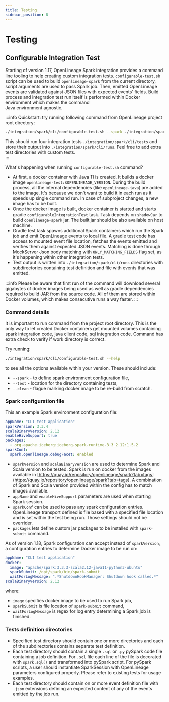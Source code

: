 ```yaml
---
title: Testing
sidebar_position: 8 
---
```


# Testing

## Configurable Integration Test

Starting of version 1.17, OpenLineage Spark integration provides a command line tooling to help
creating custom integration tests. `configurable-test.sh` script can be used to build
`openlineage-spark` from the current directory, script arguments are used to pass Spark
job. Then, emitted OpenLineage events are validated against JSON files with expected events' fields. Build process and 
integration test run itself is performed within Docker environment which makes the command  
Java environment agnostic. 

:::info
Quickstart: try running following command from OpenLineage project root directory: 
```bash
./integration/spark/cli/configurable-test.sh --spark ./integration/spark/cli/spark-conf.yml --test ./integration/spark/cli/tests
```
This should run four integration tests `./integration/spark/cli/tests` and store their output into
`./integration/spark/cli/runs`. Feel free to add extra test directories with custom tests.  
::: 

What's happening when running  `configurable-test.sh` command? 
 * At first, a docker container with Java 11 is created. It builds a docker image `openlineage-test:$OPENLINEAGE_VERSION`. During the build process, all the internal dependencies (like `openlineage-java`) are added to the image. It's because we don't want to build it in each run as it speeds up single command run. In case of subproject changes, a new image has to be built.
 * Once the docker image is built, docker container is started and starts gradle `configurableIntegrationTest` task. Task depends on `shadowJar` to build `openlineage-spark` jar. The built jar should be also available on host machine. 
 * Gradle test task spawns additional Spark containers which run the Spark job and emit OpenLineage events to local file. A gradle test code has access to mounted event file location, fetches the events emitted and verifies them against expected JSON events. Matching is done through MockServer Json body matching with `ONLY_MATCHING_FIELDS` flag set, as it's happening within other integration tests.
 * Test output is written into `./integration/spark/cli/runs` directories with subdirectories containing test definition and file with events that was emitted. 

:::info
Please be aware that first run of the command will download several gigabytes of docker images being used 
as well as gradle dependencies required to build JAR from the source code. All of them are stored
within Docker volumes, which makes consecutive runs a way faster. 
:::

### Command details

It is important to run command from the project root directory. This is the only way to let 
created Docker containers get mounted volumes containing spark integration code, java client code,
sql integration code. Command has extra check to verify if work directory is correct.

Try running:
```bash
./integration/spark/cli/configurable-test.sh --help
```
to see all the options available within your version. These should include:
 * `--spark` - to define spark environment configuration file,
 * `--test` - location for the directory containing tests,
 * `--clean` - flague marking docker image to be re-build from scratch.

### Spark configuration file 

This an example Spark environment configuration file:
```yaml
appName: "CLI test application"
sparkVersion: 3.3.4
scalaBinaryVersion: 2.12
enableHiveSupport: true
packages:
  - org.apache.iceberg:iceberg-spark-runtime-3.3_2.12:1.5.2
sparkConf:
  spark.openlineage.debugFacet: enabled
```

* `sparkVersion` and `scalaBinaryVersion` are used to determine Spark and Scala version to be tested. Spark is run on docker from the images available in 
[https://quay.io/repository/openlineage/spark?tab=tags](https://quay.io/repository/openlineage/spark?tab=tags). A combination of Spark and Scala version provided within
the config has to match images available.
* `appName` and `enableHiveSupport` parameters are used when starting Spark session.
* `sparkConf` can be used to pass any spark configuration entries. OpenLineage transport defined is file based with a specified file location and is set within the test being run. Those settings should not be overrider. 
* `packages` lets define custom jar packages to be installed with `spark-submit` command. 

As of version 1.18, Spark configuration can accept instead of `sparkVersion`, a configuration 
entries to determine Docker image to be run on:
```yaml
appName: "CLI test application"
docker:
  image: "apache/spark:3.3.3-scala2.12-java11-python3-ubuntu"
  sparkSubmit: /opt/spark/bin/spark-submit
  waitForLogMessage: ".*ShutdownHookManager: Shutdown hook called.*"
scalaBinaryVersion: 2.12
```
where: 
 * `image` specifies docker image to be used to run Spark job,
 * `sparkSubmit` is file location of `spark-submit` command,
 * `waitForLogMessage` is regex for log entry determining a Spark job is finished. 

### Tests definition directories

 * Specified test directory should contain one or more directories and each of the subdirectories contains separate test definition. 
 * Each test directory should contain a single `.sql` or `.py` pySpark code file containing a job definition. For `.sql` file each line of the file is decorated with `spark.sql()` and transformed into pySpark script. 
For pySpark scripts, a user should instantiate SparkSession with OpenLineage parameters configured properly. Please refer to existing tests for usage examples. 
 * Each test directory should contain on or more event definition file with `.json` extensions defining an expected content of any of the events emitted by the job run. 
